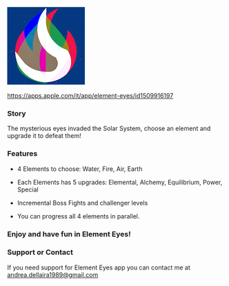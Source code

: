 
<img src="icon 180.png" alt="hi" class="inline"/>

https://apps.apple.com/it/app/element-eyes/id1509916197

### Story
The mysterious eyes invaded the Solar System, choose an element and upgrade it to defeat them!

### Features

 *   4 Elements to choose: Water, Fire, Air, Earth

 *   Each Elements has 5 upgrades: 
    Elemental, Alchemy, Equilibrium, Power, Special 

 *  Incremental Boss Fights and challenger levels 

 *  You can progress all 4 elements in parallel.

### Enjoy and have fun in Element Eyes!

### Support or Contact

If you need support for Element Eyes app you can contact me at andrea.dellaira1989@gmail.com
